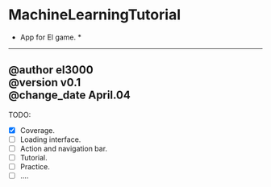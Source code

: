 # MachineLearningTutorial
* App for El game. *
---
@author el3000  
@version v0.1  
@change_date April.04
---
TODO:
- [x] Coverage.
- [ ] Loading interface.
- [ ] Action and navigation bar.
- [ ] Tutorial.
- [ ] Practice.
- [ ] ....